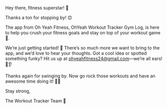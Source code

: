 Hey there, fitness superstar! 👋


Thanks a ton for stopping by! 😊


The app from Oh Yeah Fitness, OhYeah Workout Tracker Gym Log, is here to help you crush your fitness goals and stay on top of your workout game 💪. 


We’re just getting started! 🚀 There’s so much more we want to bring to the app, and we’d love to hear your thoughts. Got a cool idea or spotted something funky? Hit us up at ohyeahfitness24@gmail.com—we’re all ears! 🐰👂


Thanks again for swinging by. Now go rock those workouts and have an awesome time doing it! 🎉💥


Stay strong,


The Workout Tracker Team 💖
